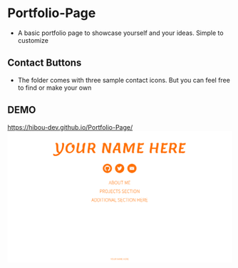 # Portfolio-Page
* A basic portfolio page to showcase yourself and your ideas. Simple to customize

## Contact Buttons
* The folder comes with three sample contact icons. But you can feel free to find or make your own

## DEMO
https://hibou-dev.github.io/Portfolio-Page/
![demo](demo.gif)

